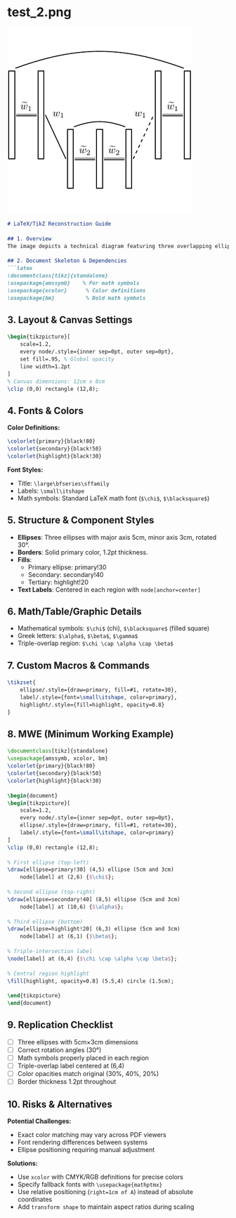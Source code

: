 # test_2.png

![test_2.png](../../../eval_dataset/images/test_2.png)

```markdown
# LaTeX/TikZ Reconstruction Guide

## 1. Overview
The image depicts a technical diagram featuring three overlapping ellipses arranged in a triangular formation. Each ellipse contains mathematical symbols (e.g., χ, ◼) and Greek letters. The central region shows a triple-overlap area with distinct text labels. The diagram uses a monochromatic color scheme with varying opacities for visual distinction.

## 2. Document Skeleton & Dependencies
```latex
\documentclass[tikz]{standalone}
\usepackage{amssymb}    % For math symbols
\usepackage{xcolor}      % Color definitions
\usepackage{bm}          % Bold math symbols
```

## 3. Layout & Canvas Settings
```latex
\begin{tikzpicture}[
    scale=1.2,
    every node/.style={inner sep=0pt, outer sep=0pt},
    set fill=.95, % Global opacity
    line width=1.2pt
]
% Canvas dimensions: 12cm x 8cm
\clip (0,0) rectangle (12,8);
```

## 4. Fonts & Colors
**Color Definitions:**
```latex
\colorlet{primary}{black!80}
\colorlet{secondary}{black!50}
\colorlet{highlight}{black!30}
```

**Font Styles:**
- Title: `\large\bfseries\sffamily`
- Labels: `\small\itshape`
- Math symbols: Standard LaTeX math font (`$\chi$`, `$\blacksquare$`)

## 5. Structure & Component Styles
- **Ellipses**: Three ellipses with major axis 5cm, minor axis 3cm, rotated 30°.
- **Borders**: Solid primary color, 1.2pt thickness.
- **Fills**: 
  - Primary ellipse: primary!30
  - Secondary: secondary!40
  - Tertiary: highlight!20
- **Text Labels**: Centered in each region with `node[anchor=center]`

## 6. Math/Table/Graphic Details
- Mathematical symbols: `$\chi$` (chi), `$\blacksquare$` (filled square)
- Greek letters: `$\alpha$`, `$\beta$`, `$\gamma$`
- Triple-overlap region: `$\chi \cap \alpha \cap \beta$`

## 7. Custom Macros & Commands
```latex
\tikzset{
    ellipse/.style={draw=primary, fill=#1, rotate=30},
    label/.style={font=\small\itshape, color=primary},
    highlight/.style={fill=highlight, opacity=0.8}
}
```

## 8. MWE (Minimum Working Example)
```latex
\documentclass[tikz]{standalone}
\usepackage{amssymb, xcolor, bm}
\colorlet{primary}{black!80}
\colorlet{secondary}{black!50}
\colorlet{highlight}{black!30}

\begin{document}
\begin{tikzpicture}[
    scale=1.2,
    every node/.style={inner sep=0pt, outer sep=0pt},
    ellipse/.style={draw=primary, fill=#1, rotate=30},
    label/.style={font=\small\itshape, color=primary}
]
\clip (0,0) rectangle (12,8);

% First ellipse (top-left)
\draw[ellipse=primary!30] (4,5) ellipse (5cm and 3cm) 
    node[label] at (2,6) {$\chi$};

% Second ellipse (top-right)
\draw[ellipse=secondary!40] (8,5) ellipse (5cm and 3cm) 
    node[label] at (10,6) {$\alpha$};

% Third ellipse (bottom)
\draw[ellipse=highlight!20] (6,3) ellipse (5cm and 3cm) 
    node[label] at (6,1) {$\beta$};

% Triple-intersection label
\node[label] at (6,4) {$\chi \cap \alpha \cap \beta$};

% Central region highlight
\fill[highlight, opacity=0.8] (5.5,4) circle (1.5cm);

\end{tikzpicture}
\end{document}
```

## 9. Replication Checklist
- [ ] Three ellipses with 5cm×3cm dimensions
- [ ] Correct rotation angles (30°)
- [ ] Math symbols properly placed in each region
- [ ] Triple-overlap label centered at (6,4)
- [ ] Color opacities match original (30%, 40%, 20%)
- [ ] Border thickness 1.2pt throughout

## 10. Risks & Alternatives
**Potential Challenges:**
- Exact color matching may vary across PDF viewers
- Font rendering differences between systems
- Ellipse positioning requiring manual adjustment

**Solutions:**
- Use `xcolor` with CMYK/RGB definitions for precise colors
- Specify fallback fonts with `\usepackage{mathptmx}`
- Use relative positioning (`right=1cm of A`) instead of absolute coordinates
- Add `transform shape` to maintain aspect ratios during scaling
```
